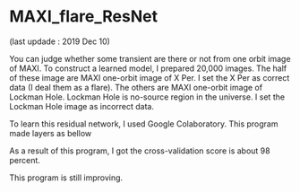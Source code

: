# MAXI_flare_ResNet
(last updade : 2019 Dec 10)

You can judge whether some transient are there or not from one orbit image of MAXI.
To construct a learned model, I prepared 20,000 images. 
The half of these image are MAXI one-orbit image of X Per.
I set the X Per as correct data (I deal them as a flare).
The others are MAXI one-orbit image of Lockman Hole. Lockman Hole is no-source region in the universe.
I set the Lockman Hole image as incorrect data.


To learn this residual network, I used Google Colaboratory.
This program made layers as bellow


As a result of this program, I got the cross-validation score is about 98 percent.

This program is still improving.
